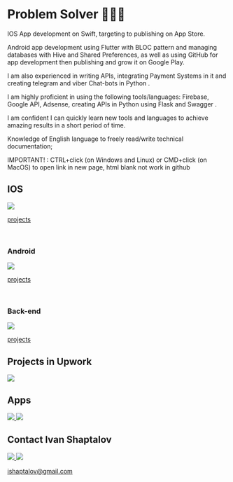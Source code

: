 <a name="readme-top"></a> 
# Problem Solver 👨‍💻🔨 

<p>IOS App development on Swift, targeting to publishing on App Store.</p>

<p>Android app development using Flutter with BLOC pattern and managing 
databases with Hive and Shared Preferences, as well as using GitHub
for app development then publishing and grow it on Google Play.</p>

<p>I am also experienced in writing APIs, integrating Payment Systems in it and creating telegram and viber Chat-bots in Python .</p>
<p>I am highly proficient in using the following tools/languages: Firebase, Google API, Adsense, 
creating APIs in Python using Flask and Swagger .   </p>
<p>I am confident I can quickly learn new tools and languages to achieve amazing results in a short period of time. </p>
<p>Knowledge of English language to freely read/write technical documentation;</p>

IMPORTANT! : CTRL+click (on Windows and Linux) or CMD+click (on MacOS) to open link in new page, html blank not work in github

## IOS 
<div>
  <a href="https://github.com/IvanShaptalov?tab=repositories&q=&type=public&language=swift" target="_blank">
    <img src="https://skillicons.dev/icons?i=swift,firebase,git,bash" />
    <p>projects</p>
  </a>
  <br />
 
</div>
<div>
  <h3>Android</h3>
  <a href="https://github.com/IvanShaptalov?tab=repositories&q=&type=public&language=dart" target="_blank">
    <img src="https://skillicons.dev/icons?i=flutter,dart,androidstudio,vscode" />
    <p>projects</p>
  </a>
  <br />
  
</div>
<div>
  <h3>Back-end</h3>
  <a href="https://github.com/IvanShaptalov?tab=repositories&q=&type=public&language=python" target="_blank">
    <img src="https://skillicons.dev/icons?i=python,django,flask,docker,postgres,bots,heroku,postman">
    <p>projects</p>
  </a>
</div> 

## Projects in Upwork 

<a href="https://www.upwork.com/freelancers/ivanshaptalov" target="_blank">
  <img src="https://encrypted-tbn0.gstatic.com/images?q=tbn:ANd9GcQG7J6wgLemAB5GE6iPUvwdARY9UCo10jdBj1ccfWtVXbIhGqQM7jQZYjM&usqp=CAU">
</a>

## Apps

 <a href="https://apps.apple.com/us/developer/ivan-shaptalov/id1724017478" target="_blank">
    <img src="https://developer.apple.com/assets/elements/badges/download-on-the-app-store.svg" />
  </a>

<a href="https://play.google.com/store/apps/dev?id=8126792309483961458" target="_blank">
    <img src="https://lh3.googleusercontent.com/q1k2l5CwMV31JdDXcpN4Ey7O43PxnjAuZBTmcHEwQxVuv_2wCE2gAAQMWxwNUC2FYEOnYgFPOpw6kmHJWuEGeIBLTj9CuxcOEeU8UXyzWJq4NJM3lg=s0" />
  </a>
  
<!-- CONTACT --> 

## Contact Ivan Shaptalov 



<a href="https://www.instagram.com/eye_van92" target="_blank">
  <img src="https://skillicons.dev/icons?i=instagram">
</a>
<a href="https://www.linkedin.com/in/ivan-shaptalov-68b173222/" target="_blank">
  <img src="https://skillicons.dev/icons?i=linkedin">
</a> 

ishaptalov@gmail.com
